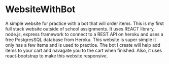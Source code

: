# WebsiteWithBot
A simple website for practice with a bot that will order items.
This is my first full stack website outside of school assignments. 
It uses REACT library, node.js, express framework to connect to a REST API on heroku
and uses a free PostgresSQL database from Heroku. This website is super simple
it only has a few items and is used to practice. The bot I create will help add items to your
cart and navagate you to the cart when finished. Also, it uses react-bootstrap to make this website
responsive.
